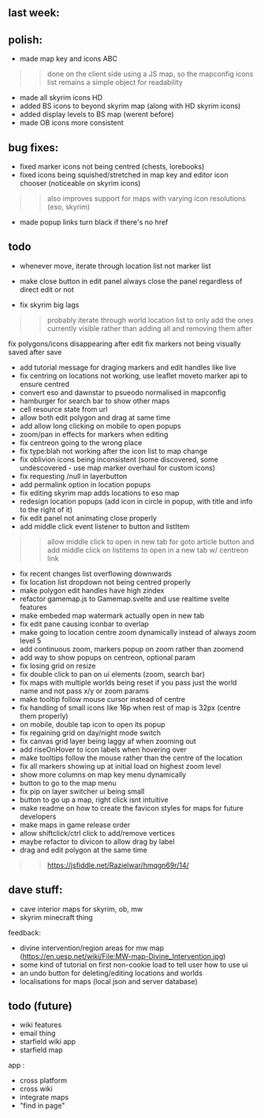 ## last week:



## polish:
- made map key and icons ABC
>> done on the client side using a JS map, so the mapconfig icons list remains a simple object for readability
- made all skyrim icons HD
- added BS icons to beyond skyrim map (along with HD skyrim icons)
- added display levels to BS map (werent before)
- made OB icons more consistent


## bug fixes:
- fixed marker icons not being centred (chests, lorebooks)
- fixed icons being squished/stretched in map key and editor icon chooser (noticeable on skyrim icons)
>> also improves support for maps with varying icon resolutions (eso, skyrim)
- made popup links turn black if there's no href


## todo





- whenever move, iterate through location list not marker list

- make close button in edit panel always close the panel regardless of direct edit or not

- fix skyrim big lags
>> probably iterate through world location list to only add the ones currently visible rather than adding all and removing them after

fix polygons/icons disappearing after edit
fix markers not being visually saved after save

- add tutorial message for draging markers and edit handles like live
- fix centring on locations not working, use leaflet moveto marker api to ensure centred
- convert eso and dawnstar to psueodo normalised in mapconfig
- hamburger for search bar to show other maps
- cell resource state from url
- allow both edit polygon and drag at same time
- add allow long clicking on mobile to open popups
- zoom/pan in effects for markers when editing
- fix centreon going to the wrong place
- fix type:blah not working after the icon list to map change
- fix oblivion icons being inconsistent (some discovered, some undescovered - use map marker overhaul for custom icons)
- fix requesting /null in layerbutton
- add permalink option in location popups
- fix editing skyrim map adds locations to eso map
- redesign location popups (add icon in circle in popup, with title and info to the right of it)
- fix edit panel not animating close properly
- add middle click event listener to button and listItem
>> allow middle click to open in new tab for goto article button
>> and add middle click on listitems to open in a new tab w/ centreon link
- fix recent changes list overflowing downwards
- fix location list dropdown not being centred properly
- make polygon edit handles have high zindex
- refactor gamemap.js to Gamemap.svelte and use realtime svelte features
- make embeded map watermark actually open in new tab
- fix edit pane causing iconbar to overlap
- make going to location centre zoom dynamically instead of always zoom level 5
- add continuous zoom, markers popup on zoom rather than zoomend
- add way to show popups on centreon, optional param
- fix losing grid on resize
- fix double click to pan on ui elements (zoom, search bar)
- fix maps with multiple worlds being reset if you pass just the world name and not pass x/y or zoom params
- make tooltip follow mouse cursor instead of centre
- fix handling of small icons like 16p when rest of map is 32px (centre them properly)
- on mobile, double tap icon to open its popup
- fix regaining grid on day/night mode switch
- fix canvas grid layer being laggy af when zooming out
- add riseOnHover to icon labels when hovering over
- make tooltips follow the mouse rather than the centre of the location
- fix all markers showing up at initial load on highest zoom level
- show more columns on map key menu dynamically
- button to go to the map menu
- fix pip on layer switcher ui being small
- button to go up a map, right click isnt intuitive
- make readme on how to create the favicon styles for maps for future developers
- make maps in game release order
- allow shiftclick/ctrl click to add/remove vertices
- maybe refactor to divicon to allow drag by label
- drag and edit polygon at the same time
>> https://jsfiddle.net/Razielwar/hmqgn69r/14/

## dave stuff:
- cave interior maps for skyrim, ob, mw
- skyrim minecraft thing


feedback:
- divine intervention/region areas for mw map (https://en.uesp.net/wiki/File:MW-map-Divine_Intervention.jpg)
- some kind of tutorial on first non-cookie load to tell user how to use ui
- an undo button for deleting/editing locations and worlds
- localisations for maps (local json and server database)

## todo (future)
- wiki features
- email thing
- starfield wiki app
- starfield map

app :
- cross platform
- cross wiki
- integrate maps
- "find in page"